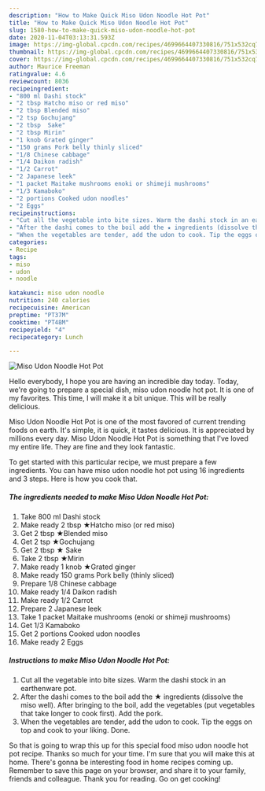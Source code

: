 ```yaml
---
description: "How to Make Quick Miso Udon Noodle Hot Pot"
title: "How to Make Quick Miso Udon Noodle Hot Pot"
slug: 1580-how-to-make-quick-miso-udon-noodle-hot-pot
date: 2020-11-04T03:13:31.593Z
image: https://img-global.cpcdn.com/recipes/4699664407330816/751x532cq70/miso-udon-noodle-hot-pot-recipe-main-photo.jpg
thumbnail: https://img-global.cpcdn.com/recipes/4699664407330816/751x532cq70/miso-udon-noodle-hot-pot-recipe-main-photo.jpg
cover: https://img-global.cpcdn.com/recipes/4699664407330816/751x532cq70/miso-udon-noodle-hot-pot-recipe-main-photo.jpg
author: Maurice Freeman
ratingvalue: 4.6
reviewcount: 8036
recipeingredient:
- "800 ml Dashi stock"
- "2 tbsp Hatcho miso or red miso"
- "2 tbsp Blended miso"
- "2 tsp Gochujang"
- "2 tbsp  Sake"
- "2 tbsp Mirin"
- "1 knob Grated ginger"
- "150 grams Pork belly thinly sliced"
- "1/8 Chinese cabbage"
- "1/4 Daikon radish"
- "1/2 Carrot"
- "2 Japanese leek"
- "1 packet Maitake mushrooms enoki or shimeji mushrooms"
- "1/3 Kamaboko"
- "2 portions Cooked udon noodles"
- "2 Eggs"
recipeinstructions:
- "Cut all the vegetable into bite sizes. Warm the dashi stock in an earthenware pot."
- "After the dashi comes to the boil add the ★ ingredients (dissolve the miso well). After bringing to the boil, add the vegetables (put vegetables that take longer to cook first). Add the pork."
- "When the vegetables are tender, add the udon to cook. Tip the eggs on top and cook to your liking. Done."
categories:
- Recipe
tags:
- miso
- udon
- noodle

katakunci: miso udon noodle 
nutrition: 240 calories
recipecuisine: American
preptime: "PT37M"
cooktime: "PT48M"
recipeyield: "4"
recipecategory: Lunch

---
```



![Miso Udon Noodle Hot Pot](https://img-global.cpcdn.com/recipes/4699664407330816/751x532cq70/miso-udon-noodle-hot-pot-recipe-main-photo.jpg)

Hello everybody, I hope you are having an incredible day today. Today, we're going to prepare a special dish, miso udon noodle hot pot. It is one of my favorites. This time, I will make it a bit unique. This will be really delicious.



Miso Udon Noodle Hot Pot is one of the most favored of current trending foods on earth. It's simple, it is quick, it tastes delicious. It is appreciated by millions every day. Miso Udon Noodle Hot Pot is something that I've loved my entire life. They are fine and they look fantastic.


To get started with this particular recipe, we must prepare a few ingredients. You can have miso udon noodle hot pot using 16 ingredients and 3 steps. Here is how you cook that.

<!--inarticleads1-->

##### The ingredients needed to make Miso Udon Noodle Hot Pot:

1. Take 800 ml Dashi stock
1. Make ready 2 tbsp ★Hatcho miso (or red miso)
1. Get 2 tbsp ★Blended miso
1. Get 2 tsp ★Gochujang
1. Get 2 tbsp ★ Sake
1. Take 2 tbsp ★Mirin
1. Make ready 1 knob ★Grated ginger
1. Make ready 150 grams Pork belly (thinly sliced)
1. Prepare 1/8 Chinese cabbage
1. Make ready 1/4 Daikon radish
1. Make ready 1/2 Carrot
1. Prepare 2 Japanese leek
1. Take 1 packet Maitake mushrooms (enoki or shimeji mushrooms)
1. Get 1/3 Kamaboko
1. Get 2 portions Cooked udon noodles
1. Make ready 2 Eggs




<!--inarticleads2-->

##### Instructions to make Miso Udon Noodle Hot Pot:

1. Cut all the vegetable into bite sizes. Warm the dashi stock in an earthenware pot.
1. After the dashi comes to the boil add the ★ ingredients (dissolve the miso well). After bringing to the boil, add the vegetables (put vegetables that take longer to cook first). Add the pork.
1. When the vegetables are tender, add the udon to cook. Tip the eggs on top and cook to your liking. Done.




So that is going to wrap this up for this special food miso udon noodle hot pot recipe. Thanks so much for your time. I'm sure that you will make this at home. There's gonna be interesting food in home recipes coming up. Remember to save this page on your browser, and share it to your family, friends and colleague. Thank you for reading. Go on get cooking!
